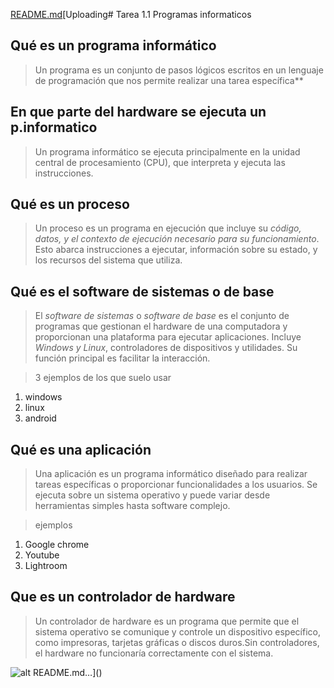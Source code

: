 [README.md](https://github.com/user-attachments/files/17228788/README.md)[Uploading# Tarea 1.1 Programas informaticos

## **Qué es un programa informático**
> Un programa es un conjunto de pasos lógicos escritos en un lenguaje de programación que nos permite realizar una tarea específica**

## **En que parte del hardware se ejecuta un p.informatico**

> Un programa informático se ejecuta principalmente en la unidad central de procesamiento (CPU), que interpreta y ejecuta las instrucciones.

## **Qué es un proceso**

> Un proceso es un programa en ejecución que incluye su *código, datos, y el contexto de ejecución necesario para su funcionamiento*. Esto abarca instrucciones a ejecutar, información sobre su estado, y los recursos del sistema que utiliza.


## **Qué es el software de sistemas o de base**

> El *software de sistemas* o *software de base* es el conjunto de programas que gestionan el hardware de una computadora y proporcionan una plataforma para ejecutar aplicaciones. Incluye *Windows y Linux*, controladores de dispositivos y utilidades. Su función principal es facilitar la interacción.

> 3 ejemplos de los que suelo usar

1. windows
2. linux
3. android

## **Qué es una aplicación**

>Una aplicación es un programa informático diseñado para realizar tareas específicas o proporcionar funcionalidades a los usuarios. Se ejecuta sobre un sistema operativo y puede variar desde herramientas simples hasta software complejo.

> ejemplos

1. Google chrome
2. Youtube
3. Lightroom
   
## **Que es un controlador de hardware**

>Un controlador de hardware es un programa que permite que el sistema operativo se comunique y controle un dispositivo específico, como impresoras, tarjetas gráficas o discos duros.Sin controladores, el hardware no funcionaría correctamente con el sistema.

![alt](https://www.crsl.es/9673-large_default/tp-link-oc300-controlador-omada-hardware-hasta-500-puntos-acceso.jpg)
 README.md…]()
